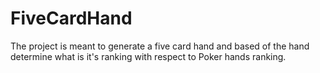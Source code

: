 # FiveCardHand

The project is meant to generate a five card hand and based of the hand determine what is it's ranking with respect to Poker hands ranking.
